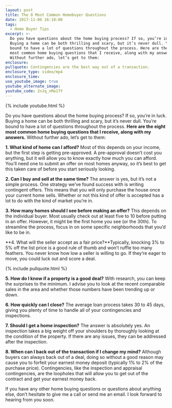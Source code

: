 ```yaml
---
layout: post
title: The 8 Most Common Homebuyer Questions
date: 2017-11-06 16:10:00
tags:
  - Home Buyer Tips
excerpt: >-
  Do you have questions about the home buying process? If so, you’re in luck.
  Buying a home can be both thrilling and scary, but it’s never dull. You’re
  bound to have a lot of questions throughout the process. Here are the eight
  most common home buying questions that I receive, along with my answers.
  Without further ado, let’s get to them:
enclosure:
pullquote: Contingencies are the best way out of a transaction.
enclosure_type: video/mp4
enclosure_time:
use_youtube_image: true
youtube_alternate_image:
youtube_code: 2nJq_nMa1fY
---
```



{% include youtube.html %}

Do you have questions about the home buying process? If so, you’re in luck. Buying a home can be both thrilling and scary, but it’s never dull. You’re bound to have a lot of questions throughout the process. **Here are the eight most common home buying questions that I receive, along with my answers.** Without further ado, let’s get to them:

**1. What kind of home can I afford?** Most of this depends on your income, but the first step is getting pre-approved. A pre-approval doesn’t cost you anything, but it will allow you to know exactly how much you can afford. You’ll need one to submit an offer on most homes anyway, so it’s best to get this taken care of before you start seriously looking.

**2. Can I buy and sell at the same time?** The answer is yes, but it’s not a simple process. One strategy we’ve found success with is writing contingent offers. This means that you will only purchase the house once your current home sells. Whether or not this kind of offer is accepted has a lot to do with the kind of market you’re in.

**3. How many homes should I see before making an offer?** This depends on the individual buyer. Most usually check out at least five to 10 before putting in an offer. However, it might be the first home you see (or the 30th). To streamline the process, focus in on some specific neighborhoods that you’d like to be in.

**4. What will the seller accept as a fair price?**Typically, knocking 3% to 5% off the list price is a good rule of thumb and won’t ruffle too many feathers. You never know how low a seller is willing to go. If they’re eager to move, you could luck out and score a deal.

{% include pullquote.html %}

**5. How do I know if a property is a good deal?** With research, you can keep the surprises to the minimum. I advise you to look at the recent comparable sales in the area and whether those numbers have been trending up or down.

**6. How quickly can I close?** The average loan process takes 30 to 45 days, giving you plenty of time to handle all of your contingencies and inspections.

**7. Should I get a home inspection?** The answer is absolutely yes. An inspection takes a big weight off your shoulders by thoroughly looking at the condition of the property. If there are any issues, they can be addressed after the inspection.

**8. When can I back out of the transaction if I change my mind?** Although buyers can always back out of a deal, doing so without a good reason may cause you to forfeit your earnest money deposit (typically 1% to 2% of the purchase price). Contingencies, like the inspection and appraisal contingencies, are the loopholes that will allow you to get out of the contract and get your earnest money back.

If you have any other home buying questions or questions about anything else, don’t hesitate to give me a call or send me an email. I look forward to hearing from you soon.
